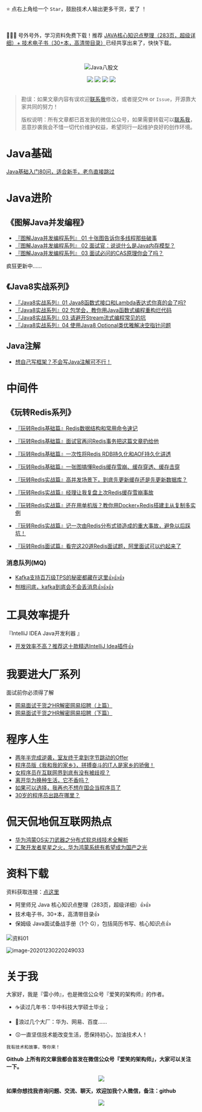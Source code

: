 :star: 点右上角给一个 `Star`，鼓励技术人输出更多干货，爱了 ！

<br>

:gift::gift::gift: 号外号外，学习资料免费下载！推荐 [JAVA核心知识点整理（283页，超级详细）+ 技术电子书（30+本，高清带目录）](#资料下载)已经共享出来了，快快下载。

<br>

<p align="center">
<img src="https://cdn.jsdelivr.net/gh/smileArchitect/assets/202102/Java-eight-part-logo-2021-04-28-23-04-39.png" alt="Java八股文">
</p>
<div align="center">
    <a href="http://smilearchitect.gitee.io/javamap/" target="_blank"> <img src="https://img.shields.io/badge/%E7%A0%81%E4%BA%91Gitee-%E5%9C%A8%E7%BA%BF%E9%98%85%E8%AF%BB-ef8b00"></a>
    <a href="https://juejin.im/user/3500462825546958/posts" target="_blank"> <img src="https://img.shields.io/badge/%E6%8E%98%E9%87%91-juejin.im-ef8b00"></a>
    <a href="https://blog.csdn.net/guoguo527" target="_blank"> <img src="https://img.shields.io/badge/CSDN-csdn.net-ef8b00"></a>
    <a href="https://www.zhihu.com/people/ray-xiao-1/posts" target="_blank"> <img src="https://img.shields.io/badge/%E7%9F%A5%E4%B9%8E-zhihu.com-ef8b00"></a>    
</div>

<br />

> 勘误：如果文章内容有误欢迎[联系我](#关于我)修改，或者提交`PR` or `Issue`，开源靠大家共同的努力！
>
> 版权说明：所有文章都已首发我的微信公众号，如果需要转载可以[联系我](#关于我)，恶意抄袭我会不惜一切代价维护权益，希望同行一起维护良好的创作环境。 

# Java基础
[Java基础入门80问，适合新手，老鸟直接跳过](docs/freshman/java-freshman/Java基础入门80问.md)

# Java进阶

## 《图解Java并发编程》
- [『图解Java并发编程系列』 01 十张图告诉你多线程那些破事](docs/java/juc/十张图告诉你多线程那些破事.md)
- [『图解Java并发编程系列』 02 面试官：说说什么是Java内存模型？](docs/java/juc/面试官：说说什么是Java内存模型？.md)
- [『图解Java并发编程系列』 03 面试必问的CAS原理你会了吗？](docs/java/juc/面试必问的CAS原理你会了吗.md)

疯狂更新中……

## 《Java8实战系列》
- [『Java8实战系列』01 Java8函数式接口和Lambda表达式你真的会了吗?](docs/advanced/java8/Java8函数式接口和Lambda表达式你真的会了吗.md)
- [『Java8实战系列』02 包学会，教你用Java函数式编程重构烂代码](docs/advanced/java8/包学会，教你用Java函数式编程重构烂代码.md)
- [『Java8实战系列』03 请避开Stream流式编程常见的坑](docs/advanced/java8/请避开Stream流式编程常见的坑.md)
- [『Java8实战系列』04 使用Java8 Optional类优雅解决空指针问题](docs/advanced/java8/使用Java8-Optional类优雅解决空指针问题.md)

## Java注解
- [想自己写框架？不会写Java注解可不行！](docs/advanced/java-annotation/想自己写框架不会写Java注解可不行.md)

# 中间件
## 《玩转Redis系列》

- [『玩转Redis基础篇』Redis数据结构和常用命令速记](https://mp.weixin.qq.com/s?__biz=MzIwODI1OTk1Nw==&mid=2650320964&idx=1&sn=c7c3435f8c9dc1b4657034dbc1f1510d&chksm=8f09ce5eb87e4748982d88402ab7d95c2770ed80813e634c42464cec671355b30a8dc53a5384&token=875646549&lang=zh_CN#rd)

- [『玩转Redis基础篇』面试官再问Redis事务把这篇文章扔给他](https://mp.weixin.qq.com/s?__biz=MzIwODI1OTk1Nw==&mid=2650321004&idx=1&sn=a8b058868390e133cfdf77ba6d2afd9f&chksm=8f09ce76b87e476062ad446b3097e9697b1da4810fa396a65554b1dada1c195ac50e90e58b24&token=875646549&lang=zh_CN#rd)

- [『玩转Redis基础篇』一次性将Redis RDB持久化和AOF持久化讲透](https://mp.weixin.qq.com/s?__biz=MzIwODI1OTk1Nw==&mid=2650321014&idx=1&sn=ad594766b3973bbf5156567849db7c48&chksm=8f09ce6cb87e477a87731ad9281d082a3b52ce3a2af705527b6a683cb341cedb71bc96419d13&token=875646549&lang=zh_CN#rd)

- [『玩转Redis基础篇』一张图搞懂Redis缓存雪崩、缓存穿透、缓存击穿](https://mp.weixin.qq.com/s?__biz=MzIwODI1OTk1Nw==&mid=2650321284&idx=1&sn=63f0143fd3a7ef408b9810d5208cd343&chksm=8f09cf9eb87e4688a8faef2c7dd4c70139b7a04e512a7adc266de46261477518b77e6af7d54a&token=875646549&lang=zh_CN#rd)

- [『玩转Redis实战篇』高并发场景下，到底先更新缓存还是先更新数据库？](https://mp.weixin.qq.com/s?__biz=MzIwODI1OTk1Nw==&mid=2650322566&idx=1&sn=2142fe29c6a32e5a2100f4f39ee8953d&chksm=8f09c89cb87e418a3289cdfaf46c8e4593004a120ba709929b4dc97fff5be9aa3cc795ac9ceb&token=875646549&lang=zh_CN#rd)

- [『玩转Redis实战篇』经理让我复盘上次Redis缓存雪崩事故](https://mp.weixin.qq.com/s?__biz=MzIwODI1OTk1Nw==&mid=2650321968&idx=1&sn=aaa3f84046651c5b2f57b7cfa42df26f&chksm=8f09ca2ab87e433ca85d900894e96d207ee91ff1241b9d73f9da1c2639fdce1b12311326b667&token=875646549&lang=zh_CN#rd)

- [『玩转Redis实战篇』还在用单机版？教你用Docker+Redis搭建主从复制多实例](https://mp.weixin.qq.com/s?__biz=MzIwODI1OTk1Nw==&mid=2650321391&idx=1&sn=0aea8b119ccee60a1366fffb9c040695&chksm=8f09cff5b87e46e33555e89a7d4929e4b184563b11f3cbfb7b834510c68708b125f128830acf&token=875646549&lang=zh_CN#rd)

- [『玩转Redis实战篇』记一次由Redis分布式锁造成的重大事故，避免以后踩坑！](https://mp.weixin.qq.com/s?__biz=MzIwODI1OTk1Nw==&mid=2650321391&idx=2&sn=272aafc2c051e3b969efb921b5ab4e81&chksm=8f09cff5b87e46e35b7ca948e08c30a7cf7b20f1254c8609a5e910faeaae738fe035547fec95&token=875646549&lang=zh_CN#rd)

- [『玩转Redis面试篇』看完这20道Redis面试题，阿里面试可以约起来了](docs/expert/middleware/redis/看完这20道Redis面试题，阿里面试可以约起来了.md)

### 消息队列(MQ)
- [Kafka支持百万级TPS的秘密都藏在这里:+1::+1::+1:](docs/expert/middleware/mq/Kafka支持百万级TPS的秘密都藏在这里.md)
- [刨根问底，kafka到底会不会丢消息:+1::+1::+1:](docs/expert/middleware/mq/刨根问底，kafka到底会不会丢消息.md)


# 工具效率提升

『IntelliJ IDEA Java开发利器 』
- [开发效率不高？推荐这十款精选IntelliJ Idea插件:+1:](docs/tools/idea/推荐十款精选IntelliJIdea插件.md)

# 我要进大厂系列
面试前你必须得了解
- [网易面试干货之HR解密网易招聘（上篇）](https://mp.weixin.qq.com/s?__biz=MzIwODI1OTk1Nw==&mid=2650321320&idx=1&sn=d0c73f80b6ee92aebc12dbdbcb41d8ec&chksm=8f09cfb2b87e46a4afa541bb198c0bca3acdb9067c269406447587c3c8cfd135bea0ec701bd8&scene=178&cur_album_id=1531431564587417601#rd)
- [网易面试干货之HR解密网易招聘（下篇）](https://mp.weixin.qq.com/s?__biz=MzIwODI1OTk1Nw==&mid=2650321320&idx=2&sn=21940f268890e43032434b628fc08819&chksm=8f09cfb2b87e46a4e6c94b8b94667f036be9e8a3e6780e7ca8b714d18b53e0f1b96c67d07781&scene=178&cur_album_id=1531431564587417601#rd)


# 程序人生
- [两年半完成逆袭，室友终于拿到字节跳动的Offer](https://mp.weixin.qq.com/s?__biz=MzIwODI1OTk1Nw==&mid=2650321727&idx=1&sn=2e530651ba6176415cacc91f065d333c&chksm=8f09cd25b87e4433f5a7a248bf91ee64f3e1b025a3096873f543a5cf8f03f31433b6d31c0ddc&token=1941065265&lang=zh_CN#rd)
- [程序员版《我和我的家乡》，拼搏奋斗的IT人是家乡的骄傲！](https://mp.weixin.qq.com/s?__biz=MzIwODI1OTk1Nw==&mid=2650321444&idx=1&sn=17f3ce6c05b40afc3c18bdb23ee2f6d7&chksm=8f09cc3eb87e45289fd1e51055a4acb7d9689a8e3d4ffc598fc7fd1ca1e918f1628ee67d55c6&scene=178&cur_album_id=1531431564587417601#rd)
- [女程序员在互联网界到底有没有被歧视？](https://mp.weixin.qq.com/s?__biz=MzIwODI1OTk1Nw==&mid=2650321297&idx=1&sn=d547a2c54e99e6a69723e39ec955d24e&chksm=8f09cf8bb87e469d560ef47c47e59d814a224a31ccfefe12efe9e62a20abbc0f870e14660648&scene=178&cur_album_id=1531431564587417601#rd)
- [离开华为换种生活，它不香吗？](https://mp.weixin.qq.com/s?__biz=MzIwODI1OTk1Nw==&mid=2650321143&idx=1&sn=85a794588811541a8e920a60a0edcf4e&chksm=8f09ceedb87e47fb0b9301b6d268b4c68f5a213f47f5a1286fc800a2707b6a9bf57958bd301b&scene=178&cur_album_id=1531431564587417601#rd)
- [如果可以选择，我再也不想在国企当程序员了](https://mp.weixin.qq.com/s?__biz=MzIwODI1OTk1Nw==&mid=2650321085&idx=1&sn=12a7cc5c910d547cc696c325826295e1&chksm=8f09cea7b87e47b13256c15a631506fc18fd2d8a25a4546b202f268f84347723f59a9e2e86ac&scene=178&cur_album_id=1531431564587417601#rd)
- [30岁的程序员出路在哪里？](https://mp.weixin.qq.com/s?__biz=MzIwODI1OTk1Nw==&mid=2650321044&idx=1&sn=30b10126e477876229f77cd604540b57&chksm=8f09ce8eb87e47981c945363f9601bf8bd524d220fe1b1397f01a18420c8e1cc8f7c76ba94cb&scene=178&cur_album_id=1531431564587417601#rd)


# 侃天侃地侃互联网热点
- [华为鸿蒙OS尖刀武器之分布式软总线技术全解析](/docs/it-hot/鸿蒙OS尖刀武器之分布式软总线技术.md)
- [汇聚开发者星星之火，华为鸿蒙系统有希望成为国产之光](https://mp.weixin.qq.com/s?__biz=MzIwODI1OTk1Nw==&mid=2650321645&idx=1&sn=c263f8db73cdbffee96c2f511ff7ae74&chksm=8f09ccf7b87e45e18eb684d620073d256f95fa25217b8d5c81116600df9a137d33fa93c92961&token=1941065265&lang=zh_CN#rd)

# 资料下载

资料获取连接：[点这里](http://mp.weixin.qq.com/s?__biz=MzIwODI1OTk1Nw==&mid=502841004&idx=1&sn=059dab6b76cbbc50eabd39566ee5ce28&chksm=0f09c0b6387e49a099b9c55d37e112f2049309f2a895a314f0a362e9ce5fb248ad4caafd50e8#rd)

- 阿里师兄 Java 核心知识点整理（283页，超级详细）:+1::+1:
- 技术电子书，30+本，高清带目录:+1:
- 保姆级 Java面试备战手册（1个 G），包括简历书写、核心知识点:+1:

![资料01](https://cdn.jsdelivr.net/gh/smileArchitect/assets@main/202012/20201230220156.png)

![image-20201230220249033](https://cdn.jsdelivr.net/gh/smileArchitect/assets@main/202012/20201230220249.png)


# 关于我

大家好，我是『雷小帅』，也是微信公众号『爱笑的架构师』的作者。

- :coffee:读过几年书：华中科技大学硕士毕业；

- :star2:浪过几个大厂：华为、网易、百度……

- :kissing:一直坚信技术能改变生活，愿保持初心，加油技术人！

`我有技术和故事，等你来！`

**Github 上所有的文章我都会首发在微信公众号『爱笑的架构师』，大家可以关注一下。**

<div align="center">
    <img src="https://cdn.jsdelivr.net/gh/smileArchitect/assets@main/202012/20201205221844.png"></img>
</div>


**如果你想找我咨询问题、交流、聊天，欢迎加我个人微信，备注：github**

<div align="center">
    <img src="https://cdn.jsdelivr.net/gh/smileArchitect/assets@main/202012/20201205222851.png"></img>
</div>